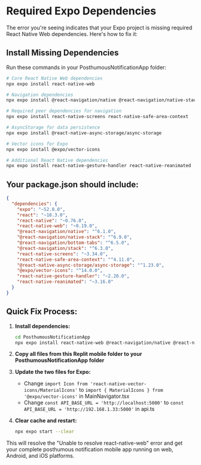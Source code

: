 # Required Expo Dependencies

The error you're seeing indicates that your Expo project is missing required React Native Web dependencies. Here's how to fix it:

## Install Missing Dependencies

Run these commands in your PosthumousNotificationApp folder:

```bash
# Core React Native Web dependencies
npx expo install react-native-web

# Navigation dependencies
npx expo install @react-navigation/native @react-navigation/native-stack @react-navigation/bottom-tabs @react-navigation/stack

# Required peer dependencies for navigation
npx expo install react-native-screens react-native-safe-area-context

# AsyncStorage for data persistence
npx expo install @react-native-async-storage/async-storage

# Vector icons for Expo
npx expo install @expo/vector-icons

# Additional React Native dependencies
npx expo install react-native-gesture-handler react-native-reanimated
```

## Your package.json should include:

```json
{
  "dependencies": {
    "expo": "~52.0.0",
    "react": "~18.3.0",
    "react-native": "~0.76.0",
    "react-native-web": "~0.19.0",
    "@react-navigation/native": "^6.1.0",
    "@react-navigation/native-stack": "^6.9.0",
    "@react-navigation/bottom-tabs": "^6.5.0",
    "@react-navigation/stack": "^6.3.0",
    "react-native-screens": "~3.34.0",
    "react-native-safe-area-context": "^4.11.0",
    "@react-native-async-storage/async-storage": "^1.23.0",
    "@expo/vector-icons": "^14.0.0",
    "react-native-gesture-handler": "~2.20.0",
    "react-native-reanimated": "~3.16.0"
  }
}
```

## Quick Fix Process:

1. **Install dependencies:**
   ```bash
   cd PosthumousNotificationApp
   npx expo install react-native-web @react-navigation/native @react-navigation/native-stack @react-navigation/bottom-tabs @react-navigation/stack react-native-screens react-native-safe-area-context @react-native-async-storage/async-storage @expo/vector-icons react-native-gesture-handler react-native-reanimated
   ```

2. **Copy all files from this Replit mobile folder to your PosthumousNotificationApp folder**

3. **Update the two files for Expo:**
   - Change `import Icon from 'react-native-vector-icons/MaterialIcons'` to `import { MaterialIcons } from '@expo/vector-icons'` in MainNavigator.tsx
   - Change `const API_BASE_URL = 'http://localhost:5000'` to `const API_BASE_URL = 'http://192.168.1.33:5000'` in api.ts

4. **Clear cache and restart:**
   ```bash
   npx expo start --clear
   ```

This will resolve the "Unable to resolve react-native-web" error and get your complete posthumous notification mobile app running on web, Android, and iOS platforms.
